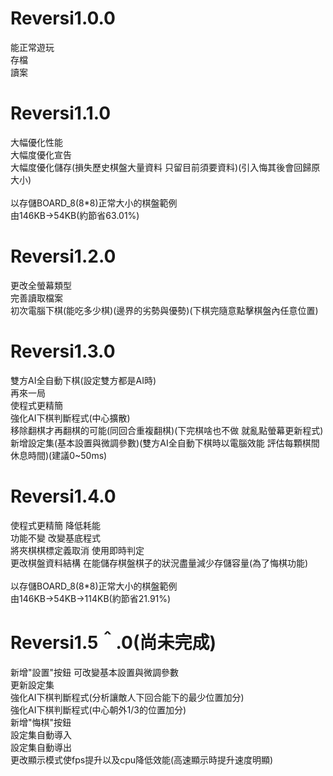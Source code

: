 # Reversi1.0.0
能正常遊玩<br>
存檔<br>
讀案<br>

# Reversi1.1.0
大幅優化性能<br>
大幅度優化宣告<br>
大幅度優化儲存(損失歷史棋盤大量資料 只留目前須要資料)(引入悔其後會回歸原大小)<br>
<br>
以存儲BOARD_8(8*8)正常大小的棋盤範例<br>
由146KB->54KB(約節省63.01%)<br>

# Reversi1.2.0
更改全螢幕類型<br>
完善讀取檔案<br>
初次電腦下棋(能吃多少棋)(邊界的劣勢與優勢)(下棋完隨意點擊棋盤內任意位置)<br>

# Reversi1.3.0
雙方AI全自動下棋(設定雙方都是AI時)<br>
再來一局<br>
使程式更精簡<br>
強化AI下棋判斷程式(中心擴散)<br>
移除翻棋才再翻棋的可能(同回合重複翻棋)(下完棋啥也不做 就亂點螢幕更新程式)<br>
新增設定集(基本設置與微調參數)(雙方AI全自動下棋時以電腦效能 評估每顆棋間休息時間)(建議0~50ms)<br>

# Reversi1.4.0
使程式更精簡 降低耗能<br>
功能不變 改變基底程式<br>
將夾棋棋標定義取消 使用即時判定<br>
更改棋盤資料結構 在能儲存棋盤棋子的狀況盡量減少存儲容量(為了悔棋功能)<br>
<br>
以存儲BOARD_8(8*8)正常大小的棋盤範例<br>
由146KB->54KB->114KB(約節省21.91%)<br>

# Reversi1.5＾.0(尚未完成)
新增"設置"按鈕 可改變基本設置與微調參數<br>
更新設定集<br>
強化AI下棋判斷程式(分析讓敵人下回合能下的最少位置加分)<br>
強化AI下棋判斷程式(中心朝外1/3的位置加分)<br>
新增"悔棋"按鈕<br>
設定集自動導入<br>
設定集自動導出<br>
更改顯示模式使fps提升以及cpu降低效能(高速顯示時提升速度明顯)
